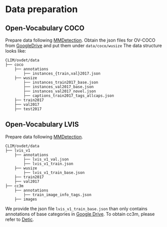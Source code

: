 # Data preparation
## Open-Vocabulary COCO
Prepare data following [MMDetection](https://mmdetection.readthedocs.io/en/latest/user_guides/useful_tools.html#dataset-download). 
Obtain the json files for OV-COCO from [GoogleDrive](https://drive.google.com/drive/folders/1O6rt6WN2ePPg6j-wVgF89T7ql2HiuRIG?usp=sharing) and put them
under `data/coco/wusize`
The data structure looks like:

```text
CLIM/ovdet/data
├── coco
    ├── annotations
        ├── instances_{train,val}2017.json
    ├── wusize
        ├── instances_train2017_base.json
        ├── instances_val2017_base.json
        ├── instances_val2017_novel.json
        ├── captions_train2017_tags_allcaps.json
    ├── train2017
    ├── val2017
    ├── test2017
```


## Open-Vocabulary LVIS
Prepare data following [MMDetection](https://mmdetection.readthedocs.io/en/latest/user_guides/useful_tools.html#dataset-download).
```text
CLIM/ovdet/data
├── lvis_v1
    ├── annotations
        ├── lvis_v1_val.json
        ├── lvis_v1_train.json
    ├── wusize
        ├── lvis_v1_train_base.json
    ├── train2017
    ├── val2017
├── cc3m
    ├── annotations
        ├── train_image_info_tags.json
    ├── images
```
We provide the json file `lvis_v1_train_base.json` than only contains annotations of base categories in 
[Google Drive](https://drive.google.com/file/d/1ahmCUXyFAQqnlMb-ZDDSQUMnIosYqhu5/view?usp=sharing). To obtain cc3m, please refer 
to [Detic](https://github.com/facebookresearch/Detic/blob/main/datasets/README.md).
